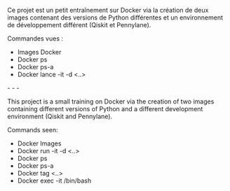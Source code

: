 Ce projet est un petit entraînement sur Docker via la création de deux images contenant des versions de Python différentes et un environnement de développement différent (Qiskit et Pennylane).


Commandes vues :

- Images Docker
- Docker ps
- Docker ps-a
- Docker lance -it -d <..>

\- \- \-

This project is a small training on Docker via the creation of two images containing different versions of Python and a different development environment (Qiskit and Pennylane).


Commands seen:

- Docker Images
- Docker run -it -d <..>
- Docker ps
- Docker ps-a
- Docker tag <..>
- Docker exec -it <imagesId> /bin/bash